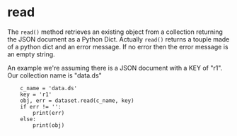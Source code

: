 
# read

The `read()` method retrieves an existing object from a collection
returning the JSON document as a Python Dict. Actually `read()`
returns a touple made of a python dict and an error message.
If no error then the error message is an empty string.

An example we're assuming there is a JSON document with a KEY 
of "r1". Our collection name is "data.ds"

```shell
    c_name = 'data.ds'
    key = 'r1'
    obj, err = dataset.read(c_name, key)
    if err != '':
        print(err)
    else:
        print(obj)
```

